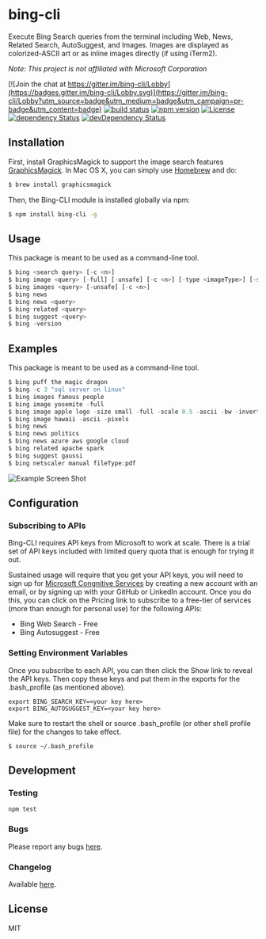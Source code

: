 # bing-cli

Execute Bing Search queries from the terminal including Web, News, Related Search, AutoSuggest, and Images. Images are displayed as colorized-ASCII art or as inline images directly (if using iTerm2).

*Note: This project is not affiliated with Microsoft Corporation*


[![Join the chat at https://gitter.im/bing-cli/Lobby](https://badges.gitter.im/bing-cli/Lobby.svg)](https://gitter.im/bing-cli/Lobby?utm_source=badge&utm_medium=badge&utm_campaign=pr-badge&utm_content=badge) [![build status](https://secure.travis-ci.org/scottbea/bing-cli.png)](http://travis-ci.org/scottbea/bing-cli) [![npm version](https://badge.fury.io/js/bing-cli.svg)](https://badge.fury.io/js/bing-cli) [![License](http://img.shields.io/:license-mit-blue.svg)](http://doge.mit-license.org) 
[![dependency Status](https://david-dm.org/scottbea/bing-cli.svg?style=flat)](https://david-dm.org/scottbea/bing-cli) [![devDependency Status](https://david-dm.org/scottbea/bing-cli/dev-status.png?style=flat)](https://david-dm.org/scottbea/bing-cli?type=dev)

## Installation

First, install GraphicsMagick to support the image search features [GraphicsMagick](http://www.graphicsmagick.org/). In Mac OS X, you can simply use [Homebrew](http://mxcl.github.io/homebrew/) and do:

``` bash
$ brew install graphicsmagick
```

Then, the Bing-CLI module is installed globally via npm:

``` bash
$ npm install bing-cli -g
```


## Usage
This package is meant to be used as a command-line tool.

``` js
$ bing <search query> [-c <n>]
$ bing image <query> [-full] [-unsafe] [-c <n>] [-type <imageType>] [-size <imageSize> [-bw] [-grey] [-pixels] [-blocks] [-bg <rgb>]]
$ bing images <query> [-unsafe] [-c <n>]
$ bing news
$ bing news <query>
$ bing related <query>
$ bing suggest <query>
$ bing -version
```

## Examples
This package is meant to be used as a command-line tool.

``` js
$ bing puff the magic dragon
$ bing -c 3 "sql server on linux"
$ bing images famous people
$ bing image yosemite -full
$ bing image apple logo -size small -full -scale 0.5 -ascii -bw -invert
$ bing image hawaii -ascii -pixels
$ bing news
$ bing news politics
$ bing news azure aws google cloud
$ bing related apache spark
$ bing suggest gaussi
$ bing netscaler manual fileType:pdf
```

![Example Screen Shot](https://github.com/scottbea/bing-cli/raw/master/docs/screen3.png)

## Configuration
### Subscribing to APIs
Bing-CLI requires API keys from Microsoft to work at scale. There is a trial set of API keys included with limited query quota that is enough for trying it out. 

Sustained usage will require that you 
get your API keys, you will need to sign up for [Microsoft Congnitive Services](https://www.microsoft.com/cognitive-services/en-us/subscriptions) by creating a new account with an email, or by signing up with your GitHub or LinkedIn account. Once you do this, you can click on the Pricing link to subscribe to a free-tier of services (more than enough for personal use) for the following APIs:

- Bing Web Search - Free
- Bing Autosuggest - Free 

### Setting Environment Variables
Once you subscribe to each API, you can then click the Show link to reveal the API keys. Then copy these keys and put them in the exports for the .bash_profile (as mentioned above).

``` shell
export BING_SEARCH_KEY=<your key here>
export BING_AUTOSUGGEST_KEY=<your key here>
```

Make sure to restart the shell or source .bash_profile (or other shell profile file) for the changes to take effect.

``` shell
$ source ~/.bash_profile
```

## Development

### Testing

```
npm test
```

### Bugs

Please report any bugs [here](https://github.com/scottbea/bing-cli/issues).

### Changelog

Available [here](https://github.com/scottbea/bing-cli/blob/master/CHANGELOG.md).


## License

MIT
